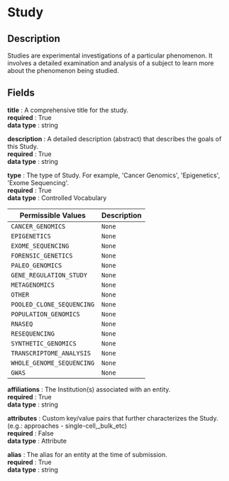 # Study

## Description

Studies are experimental investigations of a particular phenomenon. It involves a detailed examination and analysis of a subject to learn more about the phenomenon being studied.

## Fields

**title** : A comprehensive title for the study.<br>
**required** : True<br>
**data type** : string <br>


**description** : A detailed description (abstract) that describes the goals of this Study.<br>
**required** : True<br>
**data type** : string <br>


**type** : The type of Study. For example, 'Cancer Genomics', 'Epigenetics', 'Exome Sequencing'.<br>
**required** : True<br>
**data type** : Controlled Vocabulary <br>

| Permissible Values | Description |
| --- | --- |
| `CANCER_GENOMICS` | `None` |
| `EPIGENETICS` | `None` |
| `EXOME_SEQUENCING` | `None` |
| `FORENSIC_GENETICS` | `None` |
| `PALEO_GENOMICS` | `None` |
| `GENE_REGULATION_STUDY` | `None` |
| `METAGENOMICS` | `None` |
| `OTHER` | `None` |
| `POOLED_CLONE_SEQUENCING` | `None` |
| `POPULATION_GENOMICS` | `None` |
| `RNASEQ` | `None` |
| `RESEQUENCING` | `None` |
| `SYNTHETIC_GENOMICS` | `None` |
| `TRANSCRIPTOME_ANALYSIS` | `None` |
| `WHOLE_GENOME_SEQUENCING` | `None` |
| `GWAS` | `None` |



**affiliations** : The Institution(s) associated with an entity.<br>
**required** : True<br>
**data type** : string <br>


**attributes** : Custom key/value pairs that further characterizes the Study. (e.g.: approaches - single-cell,_bulk_etc)<br>
**required** : False<br>
**data type** : Attribute <br>


**alias** : The alias for an entity at the time of submission.<br>
**required** : True<br>
**data type** : string <br>
